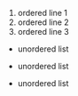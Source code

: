 1. ordered line 1
2. ordered line 2
3. ordered line 3

+ unordered list
- unordered list
* unordered list
